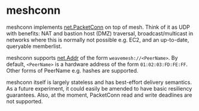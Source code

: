 # meshconn

meshconn implements [net.PacketConn](https://golang.org/pkg/net/#PacketConn) on top of mesh.
Think of it as UDP with benefits:
 NAT and bastion host (DMZ) traversal,
 broadcast/multicast in networks where this is normally not possible e.g. EC2,
 and an up-to-date, queryable memberlist.

meshconn supports [net.Addr](https://golang.org/pkg/net/#Addr) of the form `weavemesh://<PeerName>`.
By default, `<PeerName>` is a hardware address of the form `01:02:03:FD:FE:FF`.
Other forms of PeerName e.g. hashes are supported.

meshconn itself is largely stateless and has best-effort delivery semantics.
As a future experiment, it could easily be amended to have basic resiliency guarantees.
Also, at the moment, PacketConn read and write deadlines are not supported.
